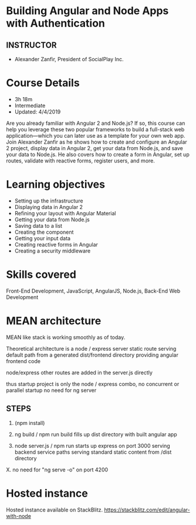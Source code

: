 # Building Angular and Node Apps with Authentication

## INSTRUCTOR
- Alexander Zanfir, President of SocialPlay Inc.

# Course Details
- 3h 18m
- Intermediate
- Updated: 4/4/2019

Are you already familiar with Angular 2 and Node.js? If so, this course can help you leverage these two popular frameworks to build a full-stack web application—which you can later use as a template for your own web app. Join Alexander Zanfir as he shows how to create and configure an Angular 2 project, display data in Angular 2, get your data from Node.js, and save your data to Node.js. He also covers how to create a form in Angular, set up routes, validate with reactive forms, register users, and more.

# Learning objectives
- Setting up the infrastructure
- Displaying data in Angular 2
- Refining your layout with Angular Material
- Getting your data from Node.js
- Saving data to a list
- Creating the component
- Getting your input data
- Creating reactive forms in Angular
- Creating a security middleware

# Skills covered
Front-End Development, JavaScript, AngularJS, Node.js, Back-End Web Development

# MEAN architecture
MEAN like stack is working smoothly as of today.

Theoretical architecture is a node / express server static route serving default path from a generated dist/frontend directory providing angular frontend code

node/express other routes are added in the server.js directly

thus startup project is only the node / express combo, no concurrent or parallel startup
no need for ng server

## STEPS

1. (npm install)

2. ng build / npm run build
fills up dist directory with built angular app

3. node server.js / npm run
starts up express on port 3000
serving backend service paths
serving standard static content from /dist directory

X. no need for "ng serve -o" on port 4200

# Hosted instance

Hosted instance available on StackBlitz.
https://stackblitz.com/edit/angular-with-node


